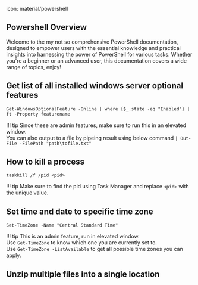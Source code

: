icon: material/powershell

## Powershell Overview
Welcome to the my not so comprehensive PowerShell documentation, designed to empower users with the essential knowledge and practical insights into harnessing the power of PowerShell for various tasks. Whether you're a beginner or an advanced user, this documentation covers a wide range of topics, enjoy!

## Get list of all installed windows server optional features
```
Get-WindowsOptionalFeature -Online | where {$_.state -eq "Enabled"} | ft -Property featurename
```
!!! tip
    Since these are admin features, make sure to run this in an elevated window. <br/>
    You can also output to a file by pipeing result using below command
    ```
    | Out-File -FilePath "path\tofile.txt"
    ```

## How to kill a process
```
taskkill /f /pid <pid>
```
!!! tip
    Make sure to find the pid using Task Manager and replace `<pid>` with the unique value. 

## Set time and date to specific time zone
```
Set-TimeZone -Name "Central Standard Time"
```
!!! tip
    This is an admin feature, run in elevated window. <br>
    Use `Get-TimeZone` to know which one you are currently set to.<br>
    Use `Get-TimeZone -ListAvailable` to get all possible time zones you can apply. 

## Unzip multiple files into a single location

## 
